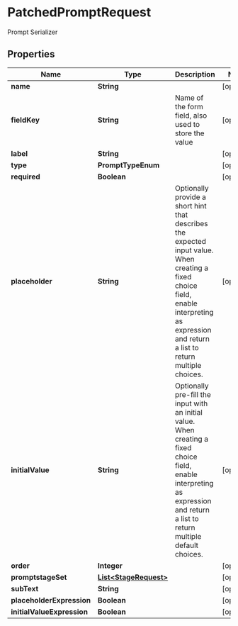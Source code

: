 

# PatchedPromptRequest

Prompt Serializer

## Properties

| Name | Type | Description | Notes |
|------------ | ------------- | ------------- | -------------|
|**name** | **String** |  |  [optional] |
|**fieldKey** | **String** | Name of the form field, also used to store the value |  [optional] |
|**label** | **String** |  |  [optional] |
|**type** | **PromptTypeEnum** |  |  [optional] |
|**required** | **Boolean** |  |  [optional] |
|**placeholder** | **String** | Optionally provide a short hint that describes the expected input value. When creating a fixed choice field, enable interpreting as expression and return a list to return multiple choices. |  [optional] |
|**initialValue** | **String** | Optionally pre-fill the input with an initial value. When creating a fixed choice field, enable interpreting as expression and return a list to return multiple default choices. |  [optional] |
|**order** | **Integer** |  |  [optional] |
|**promptstageSet** | [**List&lt;StageRequest&gt;**](StageRequest.md) |  |  [optional] |
|**subText** | **String** |  |  [optional] |
|**placeholderExpression** | **Boolean** |  |  [optional] |
|**initialValueExpression** | **Boolean** |  |  [optional] |



